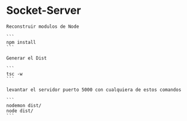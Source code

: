 # Socket-Server

    Reconstruir modulos de Node

    ```
    npm install
    ```

    Generar el Dist

    ```
    tsc -w
    ```

    levantar el servidor puerto 5000 con cualquiera de estos comandos
    
    ```
    nodemon dist/
    node dist/
    ```

